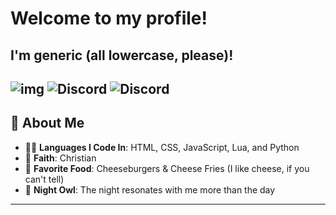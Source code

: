 # Welcome to my profile!
## I'm generic (all lowercase, please)!

![img](https://readme-typing-svg.demolab.com/?font=Fredoka+One&pause=1000&random=false&width=435&lines=fullstack+and+python+dev;malware+stuff;creator+of+colon+three+unblocked+games)
![Discord](https://img.shields.io/badge/Discord-Join-00b0f4?style=for-the-badge&logo=discord&logoColor=white&color=00b0f4)
![Discord](https://komarev.com/ghpvc/?username=xgeneric&style=for-the-badge)
---
## 🌟 About Me
- 🧑‍💻 **Languages I Code In**: HTML, CSS, JavaScript, Lua, and Python
- 📖 **Faith**: Christian
- 🍔 **Favorite Food**: Cheeseburgers & Cheese Fries (I like cheese, if you can't tell)
- 🌌 **Night Owl**: The night resonates with me more than the day
---




